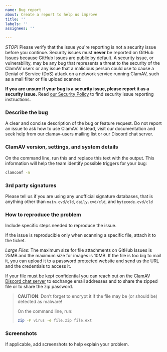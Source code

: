 ```yaml
---
name: Bug report
about: Create a report to help us improve
title: ''
labels: ''
assignees: ''

---
```


*STOP!* Please verify that the issue you're reporting is not a security issue before you continue. Security issues must **never** be reported on GitHub Issues because GitHub Issues are public by default. A security issue, or vulnerability, may be any bug that represents a threat to the security of the ClamAV users or any issue that a malicious person could use to cause a Denial of Service (DoS) attack on a network service running ClamAV, such as a mail filter or file upload scanner.

**If you are unsure if your bug is a security issue, please report it as a security issue.** Read [our Security Policy](https://github.com/Cisco-Talos/clamav/security/policy) to find security issue reporting instructions.

### Describe the bug

A clear and concise description of the bug or feature request. Do not report an issue to ask how to use ClamAV. Instead, visit our documentation and seek help from our clamav-users mailing list or our Discord chat server.

### ClamAV version, settings, and system details

On the command line, run this and replace this text with the output. This information will help the team identify possible triggers for your bug:
```bash
clamconf -n
```

### 3rd party signatures

Please tell us if you are using any unofficial signature databases, that is anything other than `main.cvd/cld`, `daily.cvd/cld`, and `bytecode.cvd/cld`

### How to reproduce the problem

Include specific steps needed to reproduce the issue.

If the issue is reproducible only when scanning a specific file, attach it to the ticket.

*Large Files*: The maximum size for file attachments on GitHub Issues is 25MB and the maximum size for images is 10MB. If the file is too big to mail it, you can upload it to a password protected website and send us the URL and the credentials to access it.

If your file must be kept confidential you can reach out on the [ClamAV Discord chat server](https://discord.gg/6vNAqWnVgw) to exchange email addresses and to share the zipped file or to share the zip password.

> **CAUTION**: Don’t forget to encrypt it if the file may be (or should be) detected as malware!
>
> On the command line, run:
> ```bash
> zip -P virus -e file.zip file.ext
> ```

### Screenshots

If applicable, add screenshots to help explain your problem.

